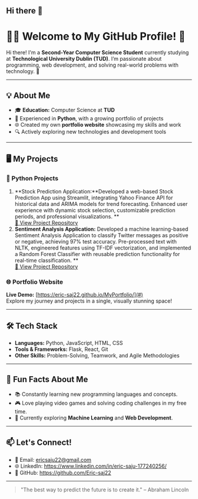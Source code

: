 ## Hi there 👋

# 👨‍💻 Welcome to My GitHub Profile! 👋

Hi there! I'm a **Second-Year Computer Science Student** currently studying at **Technological University Dublin (TUD)**. I’m passionate about programming, web development, and solving real-world problems with technology. 🚀

---

## 💡 About Me
- 🎓 **Education:** Computer Science at **TUD**
- 🐍 Experienced in **Python**, with a growing portfolio of projects
- 🌐 Created my own **portfolio website** showcasing my skills and work
- 🔍 Actively exploring new technologies and development tools

---

## 🖥️ My Projects

### 🐍 Python Projects
1. **Stock Prediction Application:**Developed a web-based Stock Prediction App using Streamlit, integrating Yahoo Finance API for historical data and ARIMA models for trend forecasting. Enhanced user experience with dynamic stock selection, customizable prediction periods, and professional visualizations. **  
   [🔗 View Project Repository](#)  
2. **Sentiment Analysis Application:** Developed a machine learning-based Sentiment Analysis Application to classify Twitter messages as positive or negative, achieving 97% test accuracy. Pre-processed text with NLTK, engineered features using TF-IDF vectorization, and implemented a Random Forest Classifier with reusable prediction functionality for real-time classification.  **  
   [🔗 View Project Repository](#)  


### 🌐 Portfolio Website
**Live Demo:** [https://eric-saj22.github.io/MyPortfolio/](#)  
Explore my journey and projects in a single, visually stunning space!

---

## 🛠️ Tech Stack

- **Languages:** Python, JavaScript, HTML, CSS  
- **Tools & Frameworks:** Flask, React, Git  
- **Other Skills:** Problem-Solving, Teamwork, and Agile Methodologies

---

## 🌟 Fun Facts About Me
- 📚 Constantly learning new programming languages and concepts.
- 🎮 Love playing video games and solving coding challenges in my free time.
- 🌱 Currently exploring **Machine Learning** and **Web Development**.

---

## 📫 Let's Connect!

- 📧 Email: ericsaju22@gmail.com
- 🌐 LinkedIn: https://www.linkedin.com/in/eric-saju-177240256/
- 🌟 GitHub: https://github.com/Eric-saj22

---

> "The best way to predict the future is to create it." – Abraham Lincoln
